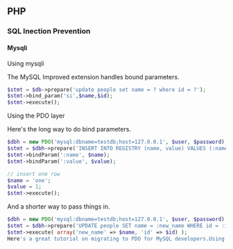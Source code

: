 ## PHP 

### SQL Inection Prevention
#### Mysqli
Using mysqli

The MySQL Improved extension handles bound parameters.

```php
$stmt = $db->prepare('update people set name = ? where id = ?');
$stmt->bind_param('si',$name,$id);
$stmt->execute();
```

Using the PDO layer

Here's the long way to do bind parameters.
```php
$dbh = new PDO('mysql:dbname=testdb;host=127.0.0.1', $user, $password);
$stmt = $dbh->prepare('INSERT INTO REGISTRY (name, value) VALUES (:name, :value)');
$stmt->bindParam(':name', $name);
$stmt->bindParam(':value', $value);

// insert one row
$name = 'one';
$value = 1;
$stmt->execute();
```
And a shorter way to pass things in.
```php
$dbh = new PDO('mysql:dbname=testdb;host=127.0.0.1', $user, $password);
$stmt = $dbh->prepare('UPDATE people SET name = :new_name WHERE id = :id');
$stmt->execute( array('new_name' => $name, 'id' => $id) );
Here's a great tutorial on migrating to PDO for MySQL developers.Using the PDO layer
```
